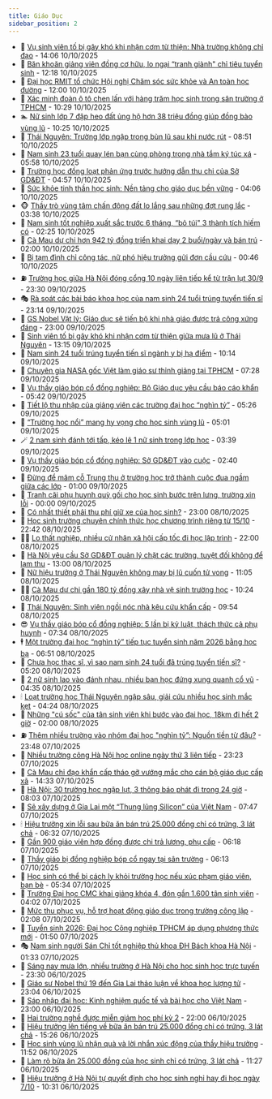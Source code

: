 ```yaml
---
title: Giáo Dục
sidebar_position: 2
---
```


<!-- dantri-giao-duc:START -->
- 🤡 [Vụ sinh viên tố bị gây khó khi nhận cơm từ thiện: Nhà trường không chỉ đạo](https://dantri.com.vn/giao-duc/vu-sinh-vien-to-bi-gay-kho-khi-nhan-com-tu-thien-nha-truong-khong-chi-dao-20251010205437020.htm) - 14:06 10/10/2025
- 🗽 [Băn khoăn giảng viên đồng cơ hữu, lo ngại “tranh giành&quot; chỉ tiêu tuyển sinh](https://dantri.com.vn/giao-duc/ban-khoan-giang-vien-dong-co-huu-lo-ngai-tranh-gianh-chi-tieu-tuyen-sinh-20251010185321787.htm) - 12:18 10/10/2025
- 🚦 [Đại học RMIT tổ chức Hội nghị Chăm sóc sức khỏe và An toàn học đường](https://dantri.com.vn/giao-duc/dai-hoc-rmit-to-chuc-hoi-nghi-cham-soc-suc-khoe-va-an-toan-hoc-duong-20251010165339502.htm) - 12:00 10/10/2025
- 🌋 [Xác minh đoàn ô tô chen lấn với hàng trăm học sinh trong sân trường ở TPHCM](https://dantri.com.vn/giao-duc/xac-minh-doan-o-to-chen-lan-voi-hang-tram-hoc-sinh-trong-san-truong-o-tphcm-20251010165927733.htm) - 10:29 10/10/2025
- 🏊 [Nữ sinh lớp 7 đập heo đất ủng hộ hơn 38 triệu đồng giúp đồng bào vùng lũ](https://dantri.com.vn/giao-duc/nu-sinh-lop-7-dap-heo-dat-ung-ho-hon-38-trieu-dong-giup-dong-bao-vung-lu-20251010170551305.htm) - 10:25 10/10/2025
- 🎃 [Thái Nguyên: Trường lớp ngập trong bùn lũ sau khi nước rút](https://dantri.com.vn/giao-duc/thai-nguyen-truong-lop-ngap-trong-bun-lu-sau-khi-nuoc-rut-20251010142248983.htm) - 08:51 10/10/2025
- 💄 [Nam sinh 23 tuổi quay lén bạn cùng phòng trong nhà tắm ký túc xá](https://dantri.com.vn/giao-duc/nam-sinh-23-tuoi-quay-len-ban-cung-phong-trong-nha-tam-ky-tuc-xa-20251010114837182.htm) - 05:58 10/10/2025
- 🦅 [Trường học đồng loạt phản ứng trước hướng dẫn thu chi của Sở GD&amp;ĐT](https://dantri.com.vn/giao-duc/truong-hoc-dong-loat-phan-ung-truoc-huong-dan-thu-chi-cua-so-gddt-20251010102429754.htm) - 04:57 10/10/2025
- 🚦 [Sức khỏe tinh thần học sinh: Nền tảng cho giáo dục bền vững](https://dantri.com.vn/giao-duc/suc-khoe-tinh-than-hoc-sinh-nen-tang-cho-giao-duc-ben-vung-20251010105309001.htm) - 04:06 10/10/2025
- 🐵 [Thầy trò vùng tâm chấn động đất lo lắng sau những đợt rung lắc](https://dantri.com.vn/giao-duc/thay-tro-vung-tam-chan-dong-dat-lo-lang-sau-nhung-dot-rung-lac-20251010043147276.htm) - 03:38 10/10/2025
- 🐘 [Nam sinh tốt nghiệp xuất sắc trước 6 tháng, “bỏ túi&quot; 3 thành tích hiếm có](https://dantri.com.vn/giao-duc/nam-sinh-tot-nghiep-xuat-sac-truoc-6-thang-bo-tui-3-thanh-tich-hiem-co-20251010072906323.htm) - 02:25 10/10/2025
- 🦏 [Cà Mau dự chi hơn 942 tỷ đồng triển khai dạy 2 buổi/ngày và bán trú](https://dantri.com.vn/giao-duc/ca-mau-du-chi-hon-942-ty-dong-trien-khai-day-2-buoingay-va-ban-tru-20251009232827646.htm) - 02:00 10/10/2025
- 💼 [Bị tạm đình chỉ công tác, nữ phó hiệu trưởng gửi đơn cầu cứu](https://dantri.com.vn/giao-duc/bi-tam-dinh-chi-cong-tac-nu-pho-hieu-truong-gui-don-cau-cuu-20251009225256723.htm) - 00:46 10/10/2025
- ⛽️ [Trường học giữa Hà Nội đóng cổng 10 ngày liên tiếp kể từ trận lụt 30/9](https://dantri.com.vn/giao-duc/truong-hoc-giua-ha-noi-dong-cong-10-ngay-lien-tiep-ke-tu-tran-lut-309-20251009212617283.htm) - 23:30 09/10/2025
- 🎭 [Rà soát các bài báo khoa học của nam sinh 24 tuổi trúng tuyển tiến sĩ](https://dantri.com.vn/giao-duc/ra-soat-cac-bai-bao-khoa-hoc-cua-nam-sinh-24-tuoi-trung-tuyen-tien-si-20251010055129888.htm) - 23:14 09/10/2025
- 🎃 [GS Nobel Vật lý: Giáo dục sẽ tiến bộ khi nhà giáo được trả công xứng đáng](https://dantri.com.vn/giao-duc/gs-nobel-vat-ly-giao-duc-se-tien-bo-khi-nha-giao-duoc-tra-cong-xung-dang-20251009161435621.htm) - 23:00 09/10/2025
- 🚀 [Sinh viên tố bị gây khó khi nhận cơm từ thiện giữa mưa lũ ở Thái Nguyên](https://dantri.com.vn/giao-duc/sinh-vien-to-bi-gay-kho-khi-nhan-com-tu-thien-giua-mua-lu-o-thai-nguyen-20251009195711632.htm) - 13:15 09/10/2025
- 👀 [Nam sinh 24 tuổi trúng tuyển tiến sĩ ngành y bị hạ điểm](https://dantri.com.vn/giao-duc/nam-sinh-24-tuoi-trung-tuyen-tien-si-nganh-y-bi-ha-diem-20251009170804276.htm) - 10:14 09/10/2025
- 🌝 [Chuyên gia NASA gốc Việt làm giáo sư thỉnh giảng tại TPHCM](https://dantri.com.vn/giao-duc/chuyen-gia-nasa-goc-viet-lam-giao-su-thinh-giang-tai-tphcm-20251009140852259.htm) - 07:28 09/10/2025
- 🤗 [Vụ thầy giáo bóp cổ đồng nghiệp: Bộ Giáo dục yêu cầu báo cáo khẩn](https://dantri.com.vn/giao-duc/vu-thay-giao-bop-co-dong-nghiep-bo-giao-duc-yeu-cau-bao-cao-khan-20251009113630972.htm) - 05:42 09/10/2025
- 🦄 [Tiết lộ thu nhập của giảng viên các trường đại học “nghìn tỷ”](https://dantri.com.vn/giao-duc/tiet-lo-thu-nhap-cua-giang-vien-cac-truong-dai-hoc-nghin-ty-20251009121226775.htm) - 05:26 09/10/2025
- 🦍 [“Trường học nổi” mang hy vọng cho học sinh vùng lũ](https://dantri.com.vn/giao-duc/truong-hoc-noi-mang-hy-vong-cho-hoc-sinh-vung-lu-20251009105755917.htm) - 05:01 09/10/2025
- 🪄 [2 nam sinh đánh tới tấp, kéo lê 1 nữ sinh trong lớp học](https://dantri.com.vn/giao-duc/2-nam-sinh-danh-toi-tap-keo-le-1-nu-sinh-trong-lop-hoc-20251009101847877.htm) - 03:39 09/10/2025
- 🦆 [Vụ thầy giáo bóp cổ đồng nghiệp: Sở GD&amp;ĐT vào cuộc](https://dantri.com.vn/giao-duc/vu-thay-giao-bop-co-dong-nghiep-so-gddt-vao-cuoc-20251009091346958.htm) - 02:40 09/10/2025
- 🚀 [Đừng để mâm cỗ Trung thu ở trường học trở thành cuộc đua ngầm giữa các lớp](https://dantri.com.vn/giao-duc/dung-de-mam-co-trung-thu-o-truong-hoc-tro-thanh-cuoc-dua-ngam-giua-cac-lop-20251008221049225.htm) - 01:00 09/10/2025
- 🦒 [Tranh cãi phụ huynh quỳ gối cho học sinh bước trên lưng, trường xin lỗi](https://dantri.com.vn/giao-duc/tranh-cai-phu-huynh-quy-goi-cho-hoc-sinh-buoc-tren-lung-truong-xin-loi-20251008234008426.htm) - 00:00 09/10/2025
- 🤡 [Có nhất thiết phải thu phí giữ xe của học sinh?](https://dantri.com.vn/giao-duc/co-nhat-thiet-phai-thu-phi-giu-xe-cua-hoc-sinh-20251008085306813.htm) - 23:00 08/10/2025
- 🤔 [Học sinh trường chuyên chính thức học chương trình riêng từ 15/10](https://dantri.com.vn/giao-duc/hoc-sinh-truong-chuyen-chinh-thuc-hoc-chuong-trinh-rieng-tu-1510-20251009004205781.htm) - 22:42 08/10/2025
- 🧑‍💻 [Lo thất nghiệp, nhiều cử nhân xã hội cấp tốc đi học lập trình](https://dantri.com.vn/giao-duc/lo-that-nghiep-nhieu-cu-nhan-xa-hoi-cap-toc-di-hoc-lap-trinh-20251008112037518.htm) - 22:00 08/10/2025
- 🤡 [Hà Nội yêu cầu Sở GD&amp;ĐT quản lý chặt các trường, tuyệt đối không để lạm thu](https://dantri.com.vn/giao-duc/ha-noi-yeu-cau-so-gddt-quan-ly-chat-cac-truong-tuyet-doi-khong-de-lam-thu-20251008194915064.htm) - 13:00 08/10/2025
- 🧠 [Nữ hiệu trưởng ở Thái Nguyên không may bị lũ cuốn tử vong](https://dantri.com.vn/giao-duc/nu-hieu-truong-o-thai-nguyen-khong-may-bi-lu-cuon-tu-vong-20251008180009111.htm) - 11:05 08/10/2025
- 🧑‍💻 [Cà Mau dự chi gần 180 tỷ đồng xây nhà vệ sinh trường học](https://dantri.com.vn/giao-duc/ca-mau-du-chi-gan-180-ty-dong-xay-nha-ve-sinh-truong-hoc-20251008170103363.htm) - 10:24 08/10/2025
- 🧠 [Thái Nguyên: Sinh viên ngồi nóc nhà kêu cứu khẩn cấp](https://dantri.com.vn/giao-duc/thai-nguyen-sinh-vien-ngoi-noc-nha-keu-cuu-khan-cap-20251008163836886.htm) - 09:54 08/10/2025
- 😎 [Vụ thầy giáo bóp cổ đồng nghiệp: 5 lần bị kỷ luật, thách thức cả phụ huynh](https://dantri.com.vn/giao-duc/vu-thay-giao-bop-co-dong-nghiep-5-lan-bi-ky-luat-thach-thuc-ca-phu-huynh-20251008130207128.htm) - 07:34 08/10/2025
- 🕴 [Một trường đại học “nghìn tỷ” tiếp tục tuyển sinh năm 2026 bằng học bạ](https://dantri.com.vn/giao-duc/mot-truong-dai-hoc-nghin-ty-tiep-tuc-tuyen-sinh-nam-2026-bang-hoc-ba-20251008124839805.htm) - 06:51 08/10/2025
- 🧠 [Chưa học thạc sĩ, vì sao nam sinh 24 tuổi đã trúng tuyển tiến sĩ?](https://dantri.com.vn/giao-duc/chua-hoc-thac-si-vi-sao-nam-sinh-24-tuoi-da-trung-tuyen-tien-si-20251008105711060.htm) - 05:20 08/10/2025
- 🚀 [2 nữ sinh lao vào đánh nhau, nhiều bạn học đứng xung quanh cổ vũ](https://dantri.com.vn/giao-duc/2-nu-sinh-lao-vao-danh-nhau-nhieu-ban-hoc-dung-xung-quanh-co-vu-20251008103801206.htm) - 04:35 08/10/2025
- 🕯 [Loạt trường học Thái Nguyên ngập sâu, giải cứu nhiều học sinh mắc kẹt](https://dantri.com.vn/giao-duc/loat-truong-hoc-thai-nguyen-ngap-sau-giai-cuu-nhieu-hoc-sinh-mac-ket-20251008110602420.htm) - 04:24 08/10/2025
- 🧰 [Những &quot;cú sốc&quot; của tân sinh viên khi bước vào đại học, 18km đi hết 2 giờ](https://dantri.com.vn/giao-duc/nhung-cu-soc-cua-tan-sinh-vien-khi-buoc-vao-dai-hoc-18km-di-het-2-gio-20251008064830225.htm) - 02:00 08/10/2025
- ⛽️ [Thêm nhiều trường vào nhóm đại học &quot;nghìn tỷ”: Nguồn tiền từ đâu?](https://dantri.com.vn/giao-duc/them-nhieu-truong-vao-nhom-dai-hoc-nghin-ty-nguon-tien-tu-dau-20251008063122726.htm) - 23:48 07/10/2025
- 🤖 [Nhiều trường công Hà Nội học online ngày thứ 3 liên tiếp](https://dantri.com.vn/giao-duc/nhieu-truong-cong-ha-noi-hoc-online-ngay-thu-3-lien-tiep-20251008061922034.htm) - 23:23 07/10/2025
- 🦍 [Cà Mau chỉ đạo khẩn cấp tháo gỡ vướng mắc cho cán bộ giáo dục cấp xã](https://dantri.com.vn/giao-duc/ca-mau-chi-dao-khan-cap-thao-go-vuong-mac-cho-can-bo-giao-duc-cap-xa-20251007165417405.htm) - 14:33 07/10/2025
- 🐘 [Hà Nội: 30 trường học ngập lụt, 3 thông báo phát đi trong 24 giờ](https://dantri.com.vn/giao-duc/ha-noi-30-truong-hoc-ngap-lut-3-thong-bao-phat-di-trong-24-gio-20251007144957356.htm) - 08:03 07/10/2025
- 🌊 [Sẽ xây dựng ở Gia Lai một “Thung lũng Silicon” của Việt Nam](https://dantri.com.vn/giao-duc/se-xay-dung-o-gia-lai-mot-thung-lung-silicon-cua-viet-nam-20251007141305133.htm) - 07:47 07/10/2025
- 🕯 [Hiệu trưởng xin lỗi sau bữa ăn bán trú 25.000 đồng chỉ có trứng, 3 lát chả](https://dantri.com.vn/giao-duc/hieu-truong-xin-loi-sau-bua-an-ban-tru-25000-dong-chi-co-trung-3-lat-cha-20251007131414364.htm) - 06:32 07/10/2025
- 🐎 [Gần 900 giáo viên hợp đồng được chi trả lương, phụ cấp](https://dantri.com.vn/giao-duc/gan-900-giao-vien-hop-dong-duoc-chi-tra-luong-phu-cap-20251007125535254.htm) - 06:18 07/10/2025
- 🐻 [Thầy giáo bị đồng nghiệp bóp cổ ngay tại sân trường](https://dantri.com.vn/giao-duc/thay-giao-bi-dong-nghiep-bop-co-ngay-tai-san-truong-20251007121923413.htm) - 06:13 07/10/2025
- 🐎 [Học sinh có thể bị cách ly khỏi trường học nếu xúc phạm giáo viên, bạn bè](https://dantri.com.vn/giao-duc/hoc-sinh-co-the-bi-cach-ly-khoi-truong-hoc-neu-xuc-pham-giao-vien-ban-be-20251007120930691.htm) - 05:34 07/10/2025
- 🫣 [Trường Đại học CMC khai giảng khóa 4, đón gần 1.600 tân sinh viên](https://dantri.com.vn/giao-duc/truong-dai-hoc-cmc-khai-giang-khoa-4-don-gan-1600-tan-sinh-vien-20251007105148017.htm) - 04:02 07/10/2025
- 🤭 [Mức thu phục vụ, hỗ trợ hoạt động giáo dục trong trường công lập](https://dantri.com.vn/giao-duc/muc-thu-phuc-vu-ho-tro-hoat-dong-giao-duc-trong-truong-cong-lap-20251006205409703.htm) - 02:08 07/10/2025
- 🥳 [Tuyển sinh 2026: Đại học Công nghiệp TPHCM áp dụng phương thức mới](https://dantri.com.vn/giao-duc/tuyen-sinh-2026-dai-hoc-cong-nghiep-tphcm-ap-dung-phuong-thuc-moi-20251006190100017.htm) - 01:50 07/10/2025
- 🎭 [Nam sinh người Sán Chỉ tốt nghiệp thủ khoa ĐH Bách khoa Hà Nội](https://dantri.com.vn/giao-duc/nam-sinh-nguoi-san-chi-tot-nghiep-thu-khoa-dh-bach-khoa-ha-noi-20251006200820993.htm) - 01:33 07/10/2025
- 🥸 [Sáng nay mưa lớn, nhiều trường ở Hà Nội cho học sinh học trực tuyến](https://dantri.com.vn/giao-duc/sang-nay-mua-lon-nhieu-truong-o-ha-noi-cho-hoc-sinh-hoc-truc-tuyen-20251007062415198.htm) - 23:30 06/10/2025
- 🦣 [Giáo sư Nobel thứ 19 đến Gia Lai thảo luận về khoa học lượng tử](https://dantri.com.vn/giao-duc/giao-su-nobel-thu-19-den-gia-lai-thao-luan-ve-khoa-hoc-luong-tu-20251006224001913.htm) - 23:04 06/10/2025
- 🤔 [Sáp nhập đại học: Kinh nghiệm quốc tế và bài học cho Việt Nam](https://dantri.com.vn/giao-duc/sap-nhap-dai-hoc-kinh-nghiem-quoc-te-va-bai-hoc-cho-viet-nam-20251006185516112.htm) - 23:00 06/10/2025
- 🦣 [Hai trường nghề được miễn giảm học phí kỳ 2](https://dantri.com.vn/giao-duc/hai-truong-nghe-duoc-mien-giam-hoc-phi-ky-2-20251006175800247.htm) - 22:00 06/10/2025
- 🐲 [Hiệu trưởng lên tiếng về bữa ăn bán trú 25.000 đồng chỉ có trứng, 3 lát chả](https://dantri.com.vn/giao-duc/hieu-truong-len-tieng-ve-bua-an-ban-tru-25000-dong-chi-co-trung-3-lat-cha-20251006212134224.htm) - 15:26 06/10/2025
- 🔭 [Học sinh vùng lũ nhận quà và lời nhắn xúc động của thầy hiệu trưởng](https://dantri.com.vn/giao-duc/hoc-sinh-vung-lu-nhan-qua-va-loi-nhan-xuc-dong-cua-thay-hieu-truong-20251006170800669.htm) - 11:52 06/10/2025
- 🥷 [Làm rõ bữa ăn 25.000 đồng của học sinh chỉ có trứng, 3 lát chả](https://dantri.com.vn/giao-duc/lam-ro-bua-an-25000-dong-cua-hoc-sinh-chi-co-trung-3-lat-cha-20251006163859247.htm) - 11:27 06/10/2025
- 🎊 [Hiệu trưởng ở Hà Nội tự quyết định cho học sinh nghỉ hay đi học ngày 7/10](https://dantri.com.vn/giao-duc/hieu-truong-o-ha-noi-tu-quyet-dinh-cho-hoc-sinh-nghi-hay-di-hoc-ngay-710-20251006172130548.htm) - 10:31 06/10/2025<!-- dantri-giao-duc:END -->
